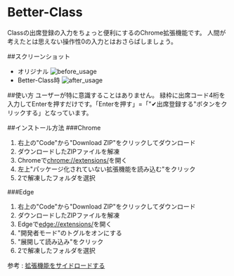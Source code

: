 # Better-Class
Classの出席登録の入力をちょっと便利にするのChrome拡張機能です。
人間が考えたとは思えない操作性0の入力とはおさらばしましょう。

##スクリーンショット
- オリジナル
![before_usage](https://user-images.githubusercontent.com/129836278/235457091-7515ebda-d428-477d-8fd0-d7eb159c6141.png)
- Better-Class時
![after_usage](https://user-images.githubusercontent.com/129836278/235457197-1b3b6d5f-afd9-4f8d-9617-d6416d4a6966.png)

##使い方
ユーザーが特に意識することはありません。
緑枠に出席コード4桁を入力してEnterを押すだけです。「Enterを押す」=「"✔出席登録する"ボタンをクリックする」となっています。

##インストール方法
###Chrome
1. 右上の"Code"から"Download ZIP"をクリックしてダウンロード
2. ダウンロードしたZIPファイルを解凍
3. Chromeで[chrome://extensions/](chrome://extensions/)を開く
4. 左上"パッケージ化されていない拡張機能を読み込む"をクリック
5. 2で解凍したフォルダを選択

###Edge
1. 右上の"Code"から"Download ZIP"をクリックしてダウンロード
2. ダウンロードしたZIPファイルを解凍
3. Edgeで[edge://extensions/](edge://extensions/)を開く
4. "開発者モード"のトグルをオンにする
5. "展開して読み込み"をクリック
6. 2で解凍したフォルダを選択

参考 : [拡張機能をサイドロードする](https://learn.microsoft.com/ja-jp/microsoft-edge/extensions-chromium/getting-started/extension-sideloading)
